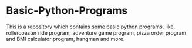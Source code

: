 # Basic-Python-Programs
This is a repository which contains some basic python programs, like, rollercoaster ride program, adventure game program, pizza order program and BMI calculator program, hangman and more.
